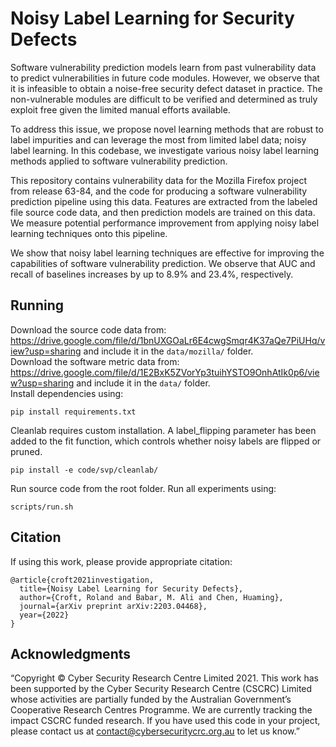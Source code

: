 # Noisy Label Learning for Security Defects

Software vulnerability prediction models learn from past vulnerability data to predict vulnerabilities in future code modules. However, we observe that it is infeasible to obtain a noise-free security defect dataset in practice. The non-vulnerable modules are difficult to be verified and determined as truly exploit free given the limited manual efforts available.

To address this issue, we propose novel learning methods that are robust to label impurities and can leverage the most from limited label data; noisy label learning. In this codebase, we investigate various noisy label learning methods applied to software vulnerability prediction.  

This repository contains vulnerability data for the Mozilla Firefox project from release 63-84, and the code for producing a software vulnerability prediction pipeline using this data. Features are extracted from the labeled file source code data, and then prediction models are trained on this data. We measure potential performance improvement from applying noisy label learning techniques onto this pipeline.

We show that noisy label learning techniques are effective for improving the capabilities of software vulnerability prediction. We observe that AUC and recall of baselines increases by up to 8.9% and 23.4%, respectively.  

## Running
Download the source code data from: https://drive.google.com/file/d/1bnUXGOaLr6E4cwgSmqr4K37aQe7PiUHq/view?usp=sharing and include it in the `data/mozilla/` folder.  
Download the software metric data from: https://drive.google.com/file/d/1E2BxK5ZVorYp3tuihYSTO9OnhAtIk0p6/view?usp=sharing and include it in the `data/` folder.  
Install dependencies using:
```
pip install requirements.txt
```  
Cleanlab requires custom installation. A label_flipping parameter has been added to the fit function, which controls whether noisy labels are flipped or pruned.
```
pip install -e code/svp/cleanlab/
```
Run source code from the root folder. Run all experiments using:
```
scripts/run.sh
```

## Citation
If using this work, please provide appropriate citation:  
```
@article{croft2021investigation,
  title={Noisy Label Learning for Security Defects},
  author={Croft, Roland and Babar, M. Ali and Chen, Huaming},
  journal={arXiv preprint arXiv:2203.04468},
  year={2022}
}
```

## Acknowledgments
“Copyright © Cyber Security Research Centre Limited 2021. This work has been supported by the Cyber Security Research Centre (CSCRC) Limited whose activities are partially funded by the Australian Government’s Cooperative Research Centres Programme. We are currently tracking the impact CSCRC funded research. If you have used this code in your project, please contact us at contact@cybersecuritycrc.org.au to let us know.”

